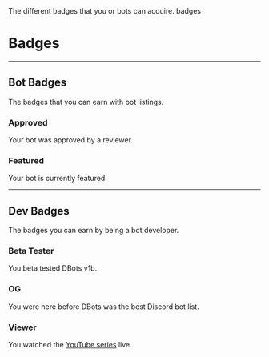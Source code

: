 <title>Badges</title>
<description>The different badges that you or bots can acquire.</description>
<url>badges</url>

# Badges

---

## Bot Badges
The badges that you can earn with bot listings.

### <i class="fas fa-check-circle text-success"></i> Approved
Your bot was approved by a reviewer.

### <i class="fas fa-star text-warning"></i> Featured
Your bot is currently featured.

---

## Dev Badges
The badges you can earn by being a bot developer.

### <i class="fas fa-vial text-info"></i> Beta Tester
You beta tested DBots v1b.

### <i class="fab fa fa-meteor text-secondary"></i> OG
You were here before DBots was the best Discord bot list.

### <i class="fab fa fa-eye text-info"></i> Viewer
You watched the [YouTube series](https://youtube.com/adamjr) live.